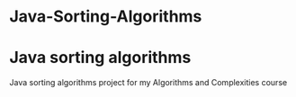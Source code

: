 # Java-Sorting-Algorithms
<h1>Java sorting algorithms</h1>
<p>Java sorting algorithms project for my Algorithms and Complexities course</p>
